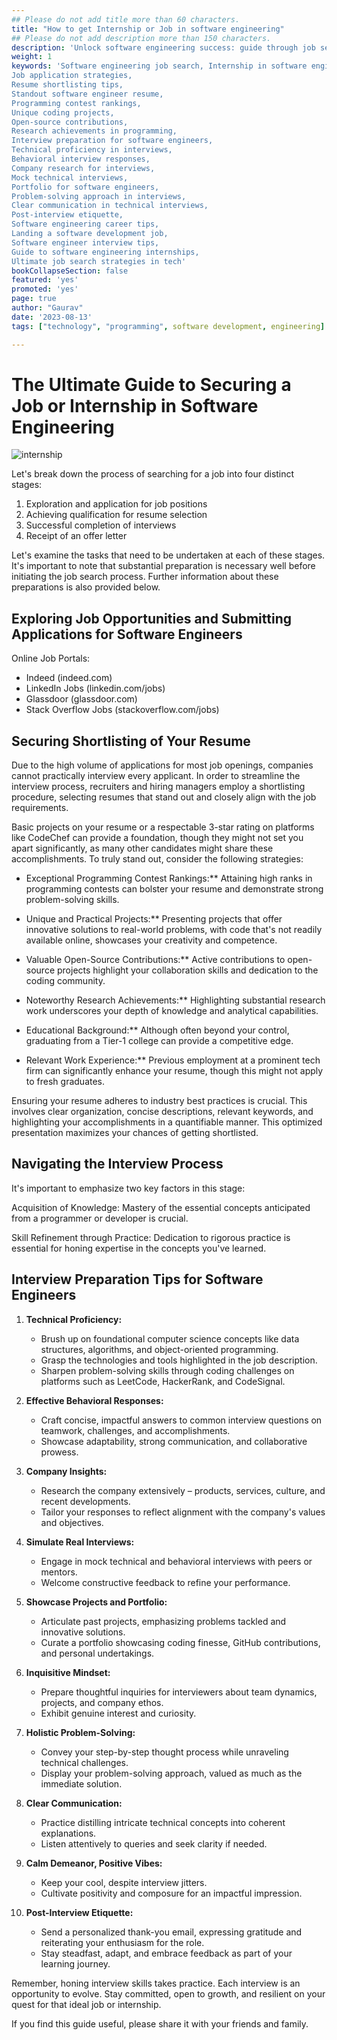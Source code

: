 ```yaml
---
## Please do not add title more than 60 characters.
title: "How to get Internship or Job in software engineering"
## Please do not add description more than 150 characters.
description: 'Unlock software engineering success: guide through job search, resume, interviews & offers. Stand out, excel & start your journey now!'
weight: 1
keywords: 'Software engineering job search, Internship in software engineering,
Job application strategies,
Resume shortlisting tips,
Standout software engineer resume,
Programming contest rankings,
Unique coding projects,
Open-source contributions,
Research achievements in programming,
Interview preparation for software engineers,
Technical proficiency in interviews,
Behavioral interview responses,
Company research for interviews,
Mock technical interviews,
Portfolio for software engineers,
Problem-solving approach in interviews,
Clear communication in technical interviews,
Post-interview etiquette,
Software engineering career tips,
Landing a software development job,
Software engineer interview tips,
Guide to software engineering internships,
Ultimate job search strategies in tech'
bookCollapseSection: false
featured: 'yes'
promoted: 'yes'
page: true
author: "Gaurav"
date: '2023-08-13'
tags: ["technology", "programming", software development, engineering]

---
```


<!-- {{< blockquote author="Ray Dalio" quote="Principles are ways of successfully dealing with reality to get what you want out of life." >}} -->

# The Ultimate Guide to Securing a Job or Internship in Software Engineering

![internship](../../../images/internship.webp)


Let's break down the process of searching for a job into four distinct stages:

1. Exploration and application for job positions
2. Achieving qualification for resume selection
3. Successful completion of interviews
4. Receipt of an offer letter

Let's examine the tasks that need to be undertaken at each of these stages. It's important to note that substantial preparation is necessary well before initiating the job search process. Further information about these preparations is also provided below.

## Exploring Job Opportunities and Submitting Applications for Software Engineers

Online Job Portals:

* Indeed (indeed.com)
* LinkedIn Jobs (linkedin.com/jobs)
* Glassdoor (glassdoor.com)
* Stack Overflow Jobs (stackoverflow.com/jobs)

## Securing Shortlisting of Your Resume

Due to the high volume of applications for most job openings, companies cannot practically interview every applicant. In order to streamline the interview process, recruiters and hiring managers employ a shortlisting procedure, selecting resumes that stand out and closely align with the job requirements.

Basic projects on your resume or a respectable 3-star rating on platforms like CodeChef can provide a foundation, though they might not set you apart significantly, as many other candidates might share these accomplishments. To truly stand out, consider the following strategies:

* Exceptional Programming Contest Rankings:**
   Attaining high ranks in programming contests can bolster your resume and demonstrate strong problem-solving skills.

* Unique and Practical Projects:**
   Presenting projects that offer innovative solutions to real-world problems, with code that's not readily available online, showcases your creativity and competence.

* Valuable Open-Source Contributions:**
   Active contributions to open-source projects highlight your collaboration skills and dedication to the coding community.

* Noteworthy Research Achievements:**
   Highlighting substantial research work underscores your depth of knowledge and analytical capabilities.

* Educational Background:**
   Although often beyond your control, graduating from a Tier-1 college can provide a competitive edge.

* Relevant Work Experience:**
   Previous employment at a prominent tech firm can significantly enhance your resume, though this might not apply to fresh graduates.

Ensuring your resume adheres to industry best practices is crucial. This involves clear organization, concise descriptions, relevant keywords, and highlighting your accomplishments in a quantifiable manner. This optimized presentation maximizes your chances of getting shortlisted.

## Navigating the Interview Process

It's important to emphasize two key factors in this stage:

Acquisition of Knowledge: Mastery of the essential concepts anticipated from a programmer or developer is crucial.

Skill Refinement through Practice: Dedication to rigorous practice is essential for honing expertise in the concepts you've learned.

## Interview Preparation Tips for Software Engineers

1. **Technical Proficiency:**
   - Brush up on foundational computer science concepts like data structures, algorithms, and object-oriented programming.
   - Grasp the technologies and tools highlighted in the job description.
   - Sharpen problem-solving skills through coding challenges on platforms such as LeetCode, HackerRank, and CodeSignal.

2. **Effective Behavioral Responses:**
   - Craft concise, impactful answers to common interview questions on teamwork, challenges, and accomplishments.
   - Showcase adaptability, strong communication, and collaborative prowess.

3. **Company Insights:**
   - Research the company extensively – products, services, culture, and recent developments.
   - Tailor your responses to reflect alignment with the company's values and objectives.

4. **Simulate Real Interviews:**
   - Engage in mock technical and behavioral interviews with peers or mentors.
   - Welcome constructive feedback to refine your performance.

5. **Showcase Projects and Portfolio:**
   - Articulate past projects, emphasizing problems tackled and innovative solutions.
   - Curate a portfolio showcasing coding finesse, GitHub contributions, and personal undertakings.

6. **Inquisitive Mindset:**
   - Prepare thoughtful inquiries for interviewers about team dynamics, projects, and company ethos.
   - Exhibit genuine interest and curiosity.

7. **Holistic Problem-Solving:**
   - Convey your step-by-step thought process while unraveling technical challenges.
   - Display your problem-solving approach, valued as much as the immediate solution.

8. **Clear Communication:**
   - Practice distilling intricate technical concepts into coherent explanations.
   - Listen attentively to queries and seek clarity if needed.

9. **Calm Demeanor, Positive Vibes:**
   - Keep your cool, despite interview jitters.
   - Cultivate positivity and composure for an impactful impression.

10. **Post-Interview Etiquette:**
    - Send a personalized thank-you email, expressing gratitude and reiterating your enthusiasm for the role.
    - Stay steadfast, adapt, and embrace feedback as part of your learning journey.

Remember, honing interview skills takes practice. Each interview is an opportunity to evolve. Stay committed, open to growth, and resilient on your quest for that ideal job or internship.


If you find this guide useful, please share it with your friends and family.
